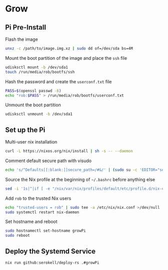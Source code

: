 # Grow

## Pi Pre-Install

Flash the image

```bash
unxz -c /path/to/image.img.xz | sudo dd of=/dev/sda bs=4M
```

Mount the boot partition of the image and place the `ssh` file

```bash
udisksctl mount -b /dev/sda1
touch /run/media/rob/bootfs/ssh
```

Hash the password and create the `userconf.txt` file

```bash
PASS=$(openssl passwd -6)
echo "rob:$PASS" > /run/media/rob/bootfs/userconf.txt
```

Unmount the boot partition

```bash
udisksctl unmount -b /dev/sda1
```

## Set up the Pi

Multi-user nix installation

```bash
curl -L https://nixos.org/nix/install | sh -s -- --daemon
```

Comment default secure path with visudo

```bash
echo 's/^Defaults[[:blank:]]secure_path=/#&/' | (sudo su -c 'EDITOR="sed -f- -ie" visudo')
```

Source the Nix profile at the beginning of `~/.bashrc` before anything else

```bash
sed -i '1s|^|if [ -e "/nix/var/nix/profiles/default/etc/profile.d/nix-daemon.sh" ]; then\n    . "/nix/var/nix/profiles/default/etc/profile.d/nix-daemon.sh"\nfi\n|' ~/.bashrc
```

Add `rob` to the trusted Nix users

```bash
echo "trusted-users = rob" | sudo tee -a /etc/nix/nix.conf >/dev/null
sudo systemctl restart nix-daemon
```

Set hostname and reboot

```bash
sudo hostnamectl set-hostname growPi
sudo reboot
```

## Deploy the Systemd Service

```bash
nix run github:serokell/deploy-rs .#growPi
```
